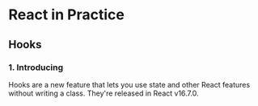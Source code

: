 # React in Practice

## Hooks

### 1. Introducing

Hooks are a new feature that lets you use state and other React features without writing a class. They're released in React v16.7.0.

